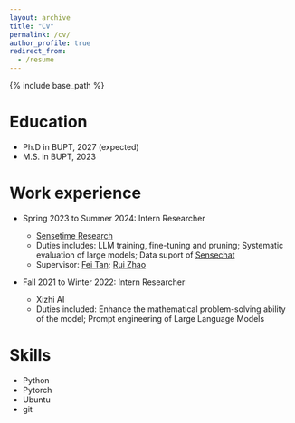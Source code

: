 ```yaml
---
layout: archive
title: "CV"
permalink: /cv/
author_profile: true
redirect_from:
  - /resume
---
```


{% include base_path %}

Education
======
* Ph.D in BUPT, 2027 (expected)
* M.S. in BUPT, 2023


Work experience
======
* Spring 2023 to Summer 2024: Intern Researcher
  * [Sensetime Research](https://www.sensetime.com/)
  * Duties includes: LLM training, fine-tuning and pruning; Systematic evaluation of large models; Data suport of [Sensechat](https://chat.sensetime.com/)
  * Supervisor: [Fei Tan](https://scholar.google.cz/citations?user=IhYATC0AAAA); [Rui Zhao](https://scholar.google.cz/citations?user=1c9oQNMAAAAJ)

* Fall 2021 to Winter 2022: Intern Researcher
  * Xizhi AI
  * Duties included: Enhance the mathematical problem-solving ability of the model; Prompt engineering of Large Language Models


  
Skills
======
* Python
* Pytorch
* Ubuntu
* git


